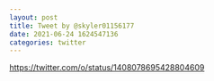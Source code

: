 ```yaml
--- 
layout: post 
title: Tweet by @skyler01156177 
date: 2021-06-24 1624547136 
categories: twitter 
--- 
```

https://twitter.com/o/status/1408078695428804609